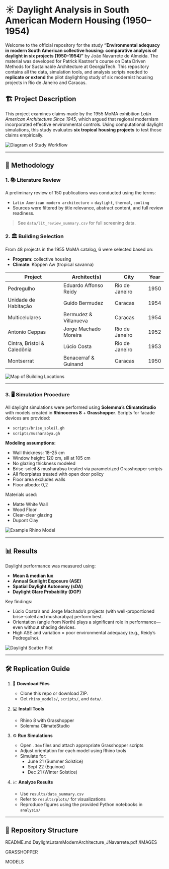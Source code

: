 # ☀️ Daylight Analysis in South American Modern Housing (1950–1954)

Welcome to the official repository for the study **“Environmental adequacy in modern South American collective housing: comparative analysis of daylight in six projects (1950–1954)”** by João Navarrete de Almeida. The material was developed for Patrick Kastner's course on Data Driven Methods for Sustainable Architecture at GeorgiaTech. This repository contains all the data, simulation tools, and analysis scripts needed to **replicate or extend** the pilot daylighting study of six modernist housing projects in Rio de Janeiro and Caracas.

## 🏗️ Project Description

This project examines claims made by the 1955 MoMA exhibition *Latin American Architecture Since 1945*, which argued that regional modernism incorporated effective environmental controls. Using computational daylight simulations, this study evaluates **six tropical housing projects** to test those claims empirically.

![Diagram of Study Workflow](images/workflow_diagram.png) <!-- Add your diagram -->

---

## 🧪 Methodology

### 1. 📚 Literature Review
A preliminary review of 150 publications was conducted using the terms:

- `Latin American modern architecture` + `daylight`, `thermal`, `cooling`
- Sources were filtered by title relevance, abstract content, and full review readiness.

> See `data/lit_review_summary.csv` for full screening data.

### 2. 🏛️ Building Selection

From 48 projects in the 1955 MoMA catalog, 6 were selected based on:

- **Program**: collective housing
- **Climate**: Köppen Aw (tropical savanna)

| Project | Architect(s) | City | Year |
|--------|-------------|------|------|
| Pedregulho | Eduardo Affonso Reidy | Rio de Janeiro | 1950 |
| Unidade de Habitação | Guido Bermudez | Caracas | 1954 |
| Multicelulares | Bermudez & Villanueva | Caracas | 1954 |
| Antonio Ceppas | Jorge Machado Moreira | Rio de Janeiro | 1952 |
| Cintra, Bristol & Caledônia | Lúcio Costa | Rio de Janeiro | 1953 |
| Montserrat | Benacerraf & Guinand | Caracas | 1950 |

![Map of Building Locations](images/building_map.png) <!-- Add your map -->

---

### 3. 🖥️ Simulation Procedure

All daylight simulations were performed using **Solemma’s ClimateStudio** with models created in **Rhinoceros 8** + **Grasshopper**. Scripts for facade devices are provided:

- `scripts/brise_soleil.gh`
- `scripts/musharabya.gh`

**Modeling assumptions:**

- Wall thickness: 18–25 cm
- Window height: 120 cm, sill at 105 cm
- No glazing thickness modeled
- Brise-soleil & musharabya treated via parametrized Grasshopper scripts
- All floorplates treated with open door policy
- Floor area excludes walls
- Floor albedo: 0,2

Materials used:
- Matte White Wall
- Wood Floor
- Clear-clear glazing
- Dupont Clay

![Example Rhino Model](images/rhino_model_example.png)


---

## 📊 Results

Daylight performance was measured using:

- **Mean & median lux**
- **Annual Sunlight Exposure (ASE)**
- **Spatial Daylight Autonomy (sDA)**
- **Daylight Glare Probability (DGP)**

Key findings:

- Lúcio Costa’s and Jorge Machado’s projects (with well-proportioned brise-soleil and musharabya) perform best.
- Orientation (angle from North) plays a significant role in performance—even without shading devices.
- High ASE and variation = poor environmental adequacy (e.g., Reidy’s Pedregulho).

![Daylight Scatter Plot](images/scatter_ase_orientation.png)

---

## 🛠️ Replication Guide

1. 🧾 **Download Files**
   - Clone this repo or download ZIP.
   - Get `rhino_models/`, `scripts/`, and `data/`.

2. 💻 **Install Tools**
   - Rhino 8 with Grasshopper
   - Solemma ClimateStudio

3. ⚙️ **Run Simulations**
   - Open `.3dm` files and attach appropriate Grasshopper scripts
   - Adjust orientation for each model using Rhino tools
   - Simulate for:
     - June 21 (Summer Solstice)
     - Sept 22 (Equinox)
     - Dec 21 (Winter Solstice)

4. 📈 **Analyze Results**
   - Use `results/data_summary.csv`
   - Refer to `results/plots/` for visualizations
   - Reproduce figures using the provided Python notebooks in `analysis/`

---

## 📁 Repository Structure

README.md
DaylightLatamModernArchitecture_JNavarrete.pdf
/IMAGES
   
      
   GRASSHOPPER

   MODELS


   

